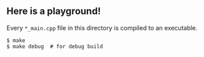 ## Here is a playground!

Every `*_main.cpp` file in this directory is compiled to an executable.

    $ make
    $ make debug  # for debug build
